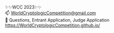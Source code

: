 ✨✨WCC 2023✨✨<br>
📫 WorldCryptologicCompetition@gmail.com<br>
💬 Questions, Entrant Application, Judge Application<br>
https://WorldCryptologicCompetition.github.io/
